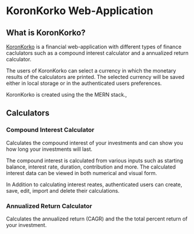 # KoronKorko Web-Application

## What is KoronKorko?

[KoronKorko][1] is a financial web-application with different types of finance caclulators such as a compound interest calculator and a annualized return calculator. 

The users of KoronKorko can select a currency in which the monetary results of the calculators are printed. The selected currency will be saved either in local storage or in the authenticated users preferences.

KoronKorko is created using the the MERN stack.,

## Calculators

### Compound Interest Calculator

Calculates the compound interest of your investments and can show you how long your investments will last.

The compound interest is calculated from various inputs such as starting balance, interest rate, duration, contribution and more. The calculated interest data can be viewed in both numerical and visual form.

In Addition to calculating interest reates, authenticated users can create, save, edit, import and delete their calculations.

### Annualized Return Calculator

Calculates the annualized return (CAGR) and the the total percent return of your investment.

[1]: https://koronkorko.herokuapp.com/
